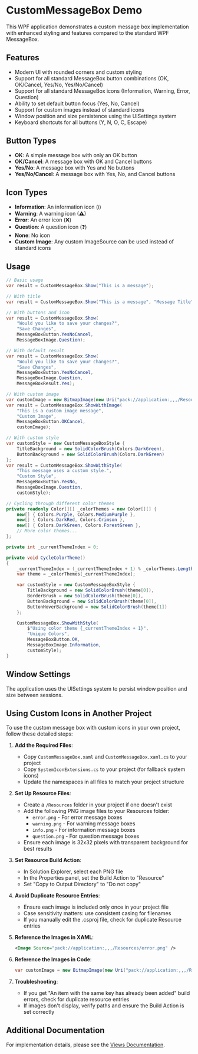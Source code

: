 # CustomMessageBox Demo

This WPF application demonstrates a custom message box implementation with enhanced styling and features compared to the standard WPF MessageBox.

## Features

- Modern UI with rounded corners and custom styling
- Support for all standard MessageBox button combinations (OK, OK/Cancel, Yes/No, Yes/No/Cancel)
- Support for all standard MessageBox icons (Information, Warning, Error, Question)
- Ability to set default button focus (Yes, No, Cancel)
- Support for custom images instead of standard icons
- Window position and size persistence using the UISettings system
- Keyboard shortcuts for all buttons (Y, N, O, C, Escape)

## Button Types

- **OK**: A simple message box with only an OK button
- **OK/Cancel**: A message box with OK and Cancel buttons
- **Yes/No**: A message box with Yes and No buttons
- **Yes/No/Cancel**: A message box with Yes, No, and Cancel buttons

## Icon Types

- **Information**: An information icon (ℹ)
- **Warning**: A warning icon (⚠)
- **Error**: An error icon (❌)
- **Question**: A question icon (❓)
- **None**: No icon
- **Custom Image**: Any custom ImageSource can be used instead of standard icons

## Usage

```csharp
// Basic usage
var result = CustomMessageBox.Show("This is a message");

// With title
var result = CustomMessageBox.Show("This is a message", "Message Title");

// With buttons and icon
var result = CustomMessageBox.Show(
    "Would you like to save your changes?",
    "Save Changes",
    MessageBoxButton.YesNoCancel,
    MessageBoxImage.Question);

// With default result
var result = CustomMessageBox.Show(
    "Would you like to save your changes?",
    "Save Changes",
    MessageBoxButton.YesNoCancel,
    MessageBoxImage.Question,
    MessageBoxResult.Yes);

// With custom image
var customImage = new BitmapImage(new Uri("pack://application:,,,/Resources/CustomIcon.png"));
var result = CustomMessageBox.ShowWithImage(
    "This is a custom image message",
    "Custom Image",
    MessageBoxButton.OKCancel,
    customImage);

// With custom style
var customStyle = new CustomMessageBoxStyle {
    TitleBackground = new SolidColorBrush(Colors.DarkGreen),
    ButtonBackground = new SolidColorBrush(Colors.DarkGreen)
};
var result = CustomMessageBox.ShowWithStyle(
    "This message uses a custom style.",
    "Custom Style",
    MessageBoxButton.YesNo,
    MessageBoxImage.Question,
    customStyle);

// Cycling through different color themes
private readonly Color[][] _colorThemes = new Color[][] {
    new[] { Colors.Purple, Colors.MediumPurple },
    new[] { Colors.DarkRed, Colors.Crimson },
    new[] { Colors.DarkGreen, Colors.ForestGreen },
    // More color themes...
};

private int _currentThemeIndex = 0;

private void CycleColorTheme()
{
    _currentThemeIndex = (_currentThemeIndex + 1) % _colorThemes.Length;
    var theme = _colorThemes[_currentThemeIndex];

    var customStyle = new CustomMessageBoxStyle {
        TitleBackground = new SolidColorBrush(theme[0]),
        BorderBrush = new SolidColorBrush(theme[0]),
        ButtonBackground = new SolidColorBrush(theme[0]),
        ButtonHoverBackground = new SolidColorBrush(theme[1])
    };

    CustomMessageBox.ShowWithStyle(
        $"Using color theme {_currentThemeIndex + 1}",
        "Unique Colors",
        MessageBoxButton.OK,
        MessageBoxImage.Information,
        customStyle);
}
```

## Window Settings

The application uses the UISettings system to persist window position and size between sessions.

## Using Custom Icons in Another Project

To use the custom message box with custom icons in your own project, follow these detailed steps:

1. **Add the Required Files**:
   - Copy `CustomMessageBox.xaml` and `CustomMessageBox.xaml.cs` to your project
   - Copy `SystemIconExtensions.cs` to your project (for fallback system icons)
   - Update the namespaces in all files to match your project structure

2. **Set Up Resource Files**:
   - Create a `/Resources` folder in your project if one doesn't exist
   - Add the following PNG image files to your Resources folder:
     - `error.png` - For error message boxes
     - `warning.png` - For warning message boxes
     - `info.png` - For information message boxes
     - `question.png` - For question message boxes
   - Ensure each image is 32x32 pixels with transparent background for best results

3. **Set Resource Build Action**:
   - In Solution Explorer, select each PNG file
   - In the Properties panel, set the Build Action to "Resource"
   - Set "Copy to Output Directory" to "Do not copy"

4. **Avoid Duplicate Resource Entries**:
   - Ensure each image is included only once in your project file
   - Case sensitivity matters: use consistent casing for filenames
   - If you manually edit the .csproj file, check for duplicate Resource entries

5. **Reference the Images in XAML**:
   ```xml
   <Image Source="pack://application:,,,/Resources/error.png" />
   ```

6. **Reference the Images in Code**:
   ```csharp
   var customImage = new BitmapImage(new Uri("pack://application:,,,/Resources/error.png", UriKind.Absolute));
   ```

7. **Troubleshooting**:
   - If you get "An item with the same key has already been added" build errors, check for duplicate resource entries
   - If images don't display, verify paths and ensure the Build Action is set correctly

## Additional Documentation

For implementation details, please see the [Views Documentation](Views/ReadMe_CustomMessageBox.md).

